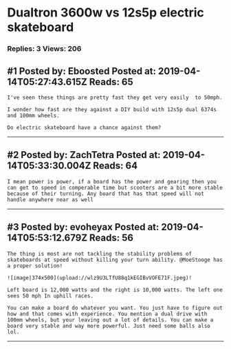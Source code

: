 # Dualtron 3600w vs 12s5p electric skateboard

### Replies: 3 Views: 206

## \#1 Posted by: Eboosted Posted at: 2019-04-14T05:27:43.615Z Reads: 65

```
I've seen these things are pretty fast they get very easily  to 50mph.

I wonder how fast are they against a DIY build with 12s5p dual 6374s and 100mm wheels. 

Do electric skateboard have a chance against them?
```

---
## \#2 Posted by: ZachTetra Posted at: 2019-04-14T05:33:30.004Z Reads: 64

```
I mean power is power, if a board has the power and gearing then you can get to speed in comperable time but scooters are a bit more stable because of their turning. Any board that has that speed will not handle anywhere near as well
```

---
## \#3 Posted by: evoheyax Posted at: 2019-04-14T05:53:12.679Z Reads: 56

```
The thing is most are not tackling the stability problems of skateboards at speed without killing your turn ability. @MoeStooge has a proper solution!

![image|374x500](upload://wlz9U3LTfU88q1kEGIBvVOFE71F.jpeg)!

Left board is 12,000 watts and the right is 10,000 watts. The left one sees 50 mph In uphill races.

You can make a board do whatever you want. You just have to figure out how and that comes with experience. You mention a dual drive with 100mm wheels, but your leaving out a lot of details. You can make a board very stable and way more powerful. Just need some balls also lol.
```

---
